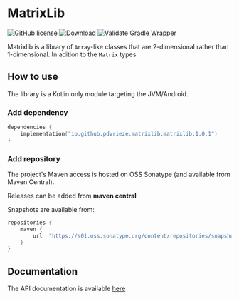 # MatrixLib
[![GitHub license](https://img.shields.io/badge/License-Apache%202-blue.svg?style=flat)](COPYING)
[![Download](https://img.shields.io/maven-central/v/io.github.pdvrieze.matrixlib/matrixlib)](https://search.maven.org/artifact/io.github.pdvrieze.matrixlib/matrixlib)
![Validate Gradle Wrapper](https://github.com/pdvrieze/matrixlib/workflows/Validate%20Gradle%20Wrapper/badge.svg)

Matrixlib is a library of `Array`-like classes that are 2-dimensional rather than 1-dimensional. In
adition to the `Matrix` types 

## How to use
The library is a Kotlin only module targeting the JVM/Android.

### Add dependency
```kotlin
dependencies {
    implementation("io.github.pdvrieze.matrixlib:matrixlib:1.0.1")
}
```

### Add repository
The project's Maven access is hosted on OSS Sonatype (and available from Maven Central).

Releases can be added from **maven central**

Snapshots are available from:
```groovy
repositories {
	maven {
		url  "https://s01.oss.sonatype.org/content/repositories/snapshots/"
	}
}
```

## Documentation
The API documentation is available [here](https://pdvrieze.github.io/matrixlib/)